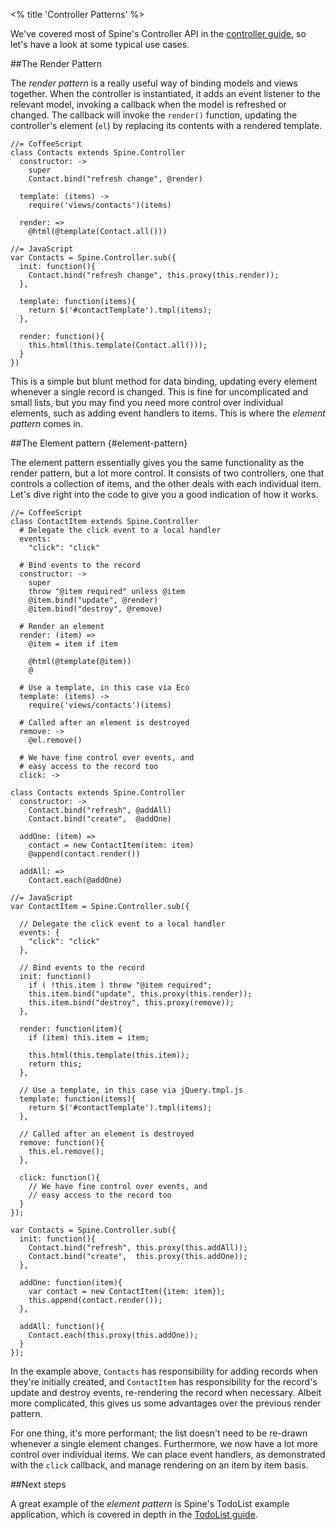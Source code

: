 <% title 'Controller Patterns' %>

We've covered most of Spine's Controller API in the [controller guide](<%= docs_path("controllers") %>), so let's have a look at some typical use cases. 

##The Render Pattern

The *render pattern* is a really useful way of binding models and views together. When the controller is instantiated, it adds an event listener to the relevant model, invoking a callback when the model is refreshed or changed. The callback will invoke the `render()` function, updating the controller's element (`el`) by replacing its contents with a rendered template. 

    //= CoffeeScript
    class Contacts extends Spine.Controller
      constructor: ->
        super
        Contact.bind("refresh change", @render)

      template: (items) ->
        require('views/contacts')(items)

      render: =>
        @html(@template(Contact.all()))
    
    //= JavaScript
    var Contacts = Spine.Controller.sub({
      init: function(){
        Contact.bind("refresh change", this.proxy(this.render));
      },
      
      template: function(items){
        return $('#contactTemplate').tmpl(items);
      },
      
      render: function(){
        this.html(this.template(Contact.all()));
      }
    })
    
This is a simple but blunt method for data binding, updating every element whenever a single record is changed. This is fine for uncomplicated and small lists, but you may find you need more control over individual elements, such as adding event handlers to items. This is where the *element pattern* comes in.

##The Element pattern {#element-pattern}

The element pattern essentially gives you the same functionality as the render pattern, but a lot more control. It consists of two controllers, one that controls a collection of items, and the other deals with each individual item. Let's dive right into the code to give you a good indication of how it works.

    //= CoffeeScript
    class ContactItem extends Spine.Controller
      # Delegate the click event to a local handler
      events:
        "click": "click"
      
      # Bind events to the record
      constructor: ->
        super
        throw "@item required" unless @item
        @item.bind("update", @render)
        @item.bind("destroy", @remove)

      # Render an element
      render: (item) =>
        @item = item if item

        @html(@template(@item))
        @

      # Use a template, in this case via Eco
      template: (items) ->
        require('views/contacts')(items)

      # Called after an element is destroyed
      remove: ->
        @el.remove()
      
      # We have fine control over events, and 
      # easy access to the record too
      click: ->

    class Contacts extends Spine.Controller
      constructor: ->
        Contact.bind("refresh", @addAll)
        Contact.bind("create",  @addOne)

      addOne: (item) =>
        contact = new ContactItem(item: item)
        @append(contact.render())

      addAll: =>
        Contact.each(@addOne)
    
    //= JavaScript
    var ContactItem = Spine.Controller.sub({
      
      // Delegate the click event to a local handler
      events: {
        "click": "click"
      },
      
      // Bind events to the record
      init: function()
        if ( !this.item ) throw "@item required";
        this.item.bind("update", this.proxy(this.render));
        this.item.bind("destroy", this.proxy(remove));
      },
      
      render: function(item){
        if (item) this.item = item;
        
        this.html(this.template(this.item));
        return this;
      },
      
      // Use a template, in this case via jQuery.tmpl.js
      template: function(items){
        return $('#contactTemplate').tmpl(items);
      },
      
      // Called after an element is destroyed
      remove: function(){
        this.el.remove();
      },
      
      click: function(){
        // We have fine control over events, and 
        // easy access to the record too
      }
    });

    var Contacts = Spine.Controller.sub({
      init: function(){
        Contact.bind("refresh", this.proxy(this.addAll));
        Contact.bind("create",  this.proxy(this.addOne));
      },
      
      addOne: function(item){
        var contact = new ContactItem({item: item});
        this.append(contact.render());
      },
      
      addAll: function(){
        Contact.each(this.proxy(this.addOne));
      }
    });        
    
In the example above, `Contacts` has responsibility for adding records when they're initially created, and `ContactItem` has responsibility for the record's update and destroy events, re-rendering the record when necessary. Albeit more complicated, this gives us some advantages over the previous render pattern. 

For one thing, it's more performant; the list doesn't need to be re-drawn whenever a single element changes. Furthermore, we now have a lot more control over individual items. We can place event handlers, as demonstrated with the `click` callback, and manage rendering on an item by item basis.

##Next steps

A great example of the *element pattern* is Spine's TodoList example application, which is covered in depth in the [TodoList guide](<%= docs_path("example") %>).
